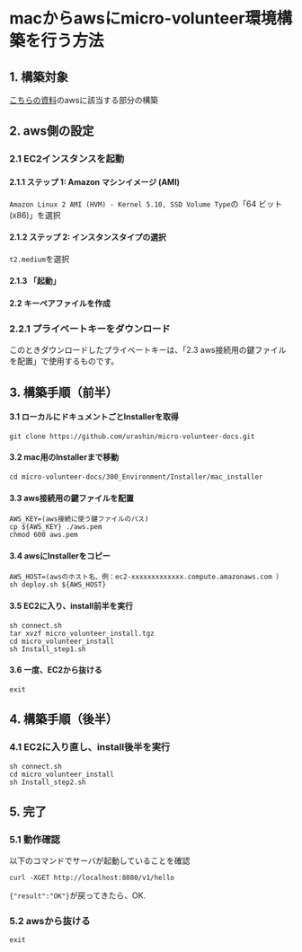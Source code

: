 # macからawsにmicro-volunteer環境構築を行う方法

## 1. 構築対象
[こちらの資料](https://github.com/urashin/micro-volunteer-docs/blob/master/200_SystemDesign/210_SystemConfiguration/micro-volunteer_SystemConfiguration.pdf)のawsに該当する部分の構築

## 2. aws側の設定
### 2.1 EC2インスタンスを起動
#### 2.1.1 ステップ 1: Amazon マシンイメージ (AMI)
```Amazon Linux 2 AMI (HVM) - Kernel 5.10, SSD Volume Type```の「64 ビット (x86)」を選択

#### 2.1.2 ステップ 2: インスタンスタイプの選択 
```t2.medium```を選択

#### 2.1.3 「起動」
#### 2.2 キーペアファイルを作成
### 2.2.1 プライベートキーをダウンロード
このときダウンロードしたプライベートキーは、「2.3 aws接続用の鍵ファイルを配置」で使用するものです。

## 3. 構築手順（前半）
#### 3.1 ローカルにドキュメントごとInstallerを取得
```
git clone https://github.com/urashin/micro-volunteer-docs.git
```

#### 3.2 mac用のInstallerまで移動
```
cd micro-volunteer-docs/300_Environment/Installer/mac_installer
```

#### 3.3 aws接続用の鍵ファイルを配置
```
AWS_KEY=(aws接続に使う鍵ファイルのパス)
cp ${AWS_KEY} ./aws.pem
chmod 600 aws.pem
```

#### 3.4 awsにInstallerをコピー
```
AWS_HOST=(awsのホスト名、例：ec2-xxxxxxxxxxxxx.compute.amazonaws.com ）
sh deploy.sh ${AWS_HOST}
```

#### 3.5 EC2に入り、install前半を実行
```
sh connect.sh
tar xvzf micro_volunteer_install.tgz
cd micro_volunteer_install
sh Install_step1.sh
```

#### 3.6 一度、EC2から抜ける
```
exit
```


## 4. 構築手順（後半）
### 4.1 EC2に入り直し、install後半を実行
```
sh connect.sh
cd micro_volunteer_install
sh Install_step2.sh
```


## 5. 完了
### 5.1 動作確認
以下のコマンドでサーバが起動していることを確認
```
curl -XGET http://localhost:8080/v1/hello
```
```{"result":"OK"}```が戻ってきたら、OK.
### 5.2 awsから抜ける
```
exit
```
